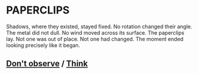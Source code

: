 # PAPERCLIPS

Shadows, where they existed, stayed fixed. No rotation changed their angle. The metal did not dull. No wind moved across its surface. The paperclips lay. Not one was out of place. Not one had changed. The moment ended looking precisely like it began.

## [Don't observe](page-ab88e0d47b6eb96f) / [Think](page-51fa75be13ee4877)
